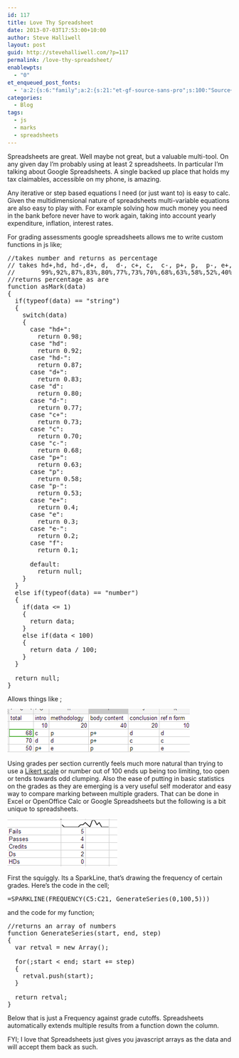 ```yaml
---
id: 117
title: Love Thy Spreadsheet
date: 2013-07-03T17:53:00+10:00
author: Steve Halliwell
layout: post
guid: http://stevehalliwell.com/?p=117
permalink: /love-thy-spreadsheet/
enablewpts:
  - "0"
et_enqueued_post_fonts:
  - 'a:2:{s:6:"family";a:2:{s:21:"et-gf-source-sans-pro";s:100:"Source+Sans+Pro:200,200italic,300,300italic,regular,italic,600,600italic,700,700italic,900,900italic";s:10:"et-gf-lato";s:75:"Lato:100,100italic,300,300italic,regular,italic,700,700italic,900,900italic";}s:6:"subset";a:7:{i:0;s:8:"cyrillic";i:1;s:5:"greek";i:2;s:10:"vietnamese";i:3;s:5:"latin";i:4;s:9:"greek-ext";i:5;s:9:"latin-ext";i:6;s:12:"cyrillic-ext";}}'
categories:
  - Blog
tags:
  - js
  - marks
  - spreadsheets
---
```

Spreadsheets are great. Well maybe not great, but a valuable multi-tool. On any given day I&#8217;m probably using at least 2 spreadsheets. In particular I&#8217;m talking about Google Spreadsheets. A single backed up place that holds my tax claimables, accessible on my phone, is amazing.

Any iterative or step based equations I need (or just want to) is easy to calc. Given the multidimensional nature of spreadsheets multi-variable equations are also easy to play with. For example solving how much money you need in the bank before never have to work again, taking into account yearly expenditure, inflation, interest rates.

For grading assessments google spreadsheets allows me to write custom functions in js like;

<pre lang="javascript" line="1">//takes number and returns as percentage
// takes hd+,hd, hd-,d+, d,  d-, c+, c,  c-, p+, p,  p-, e+, e,  e-, f and returns them as
//       99%,92%,87%,83%,80%,77%,73%,70%,68%,63%,58%,52%,40%,30%,20%,10%,
//returns percentage as are
function asMark(data)
{
  if(typeof(data) == "string")
  {
    switch(data)
    {
      case "hd+":
        return 0.98;
      case "hd":
        return 0.92;
      case "hd-":
        return 0.87;
      case "d+":
        return 0.83;
      case "d":
        return 0.80;
      case "d-":
        return 0.77;
      case "c+":
        return 0.73;
      case "c":
        return 0.70;
      case "c-":
        return 0.68;
      case "p+":
        return 0.63;
      case "p":
        return 0.58;
      case "p-":
        return 0.53;
      case "e+":
        return 0.4;
      case "e":
        return 0.3;
      case "e-":
        return 0.2;
      case "f":
        return 0.1;

      default:
        return null;
    }
  }
  else if(typeof(data) == "number")
  {
    if(data &lt;= 1)
    {
      return data;
    }
    else if(data &lt; 100)
    {
      return data / 100;
    }
  }

  return null;
}</pre>

Allows things like ;

![asMarkSample](/wp-content/uploads/2013/07/asMarkSample.png)

Using grades per section currently feels much more natural than trying to use a [Likert scale](https://en.wikipedia.org/wiki/Likert_scale) or number out of 100 ends up being too limiting, too open or tends towards odd clumping. Also the ease of putting in basic statistics on the grades as they are emerging is a very useful self moderator and easy way to compare marking between multiple graders. That can be done in Excel or OpenOffice Calc or Google Spreadsheets but the following is a bit unique to spreadsheets.

![gradeSummary](/wp-content/uploads/2013/07/gradeSummary.png)

First the squiggly. Its a SparkLine, that&#8217;s drawing the frequency of certain grades. Here&#8217;s the code in the cell;

<pre lang="javascript">=SPARKLINE(FREQUENCY(C5:C21, GenerateSeries(0,100,5)))</pre>

and the code for my function;

<pre lang="javascript">//returns an array of numbers
function GenerateSeries(start, end, step)
{
  var retval = new Array();

  for(;start &lt; end; start += step)
  {
    retval.push(start);
  }

  return retval;
}</pre>

Below that is just a Frequency against grade cutoffs. Spreadsheets automatically extends multiple results from a function down the column.

FYI; I love that Spreadsheets just gives you javascript arrays as the data and will accept them back as such.